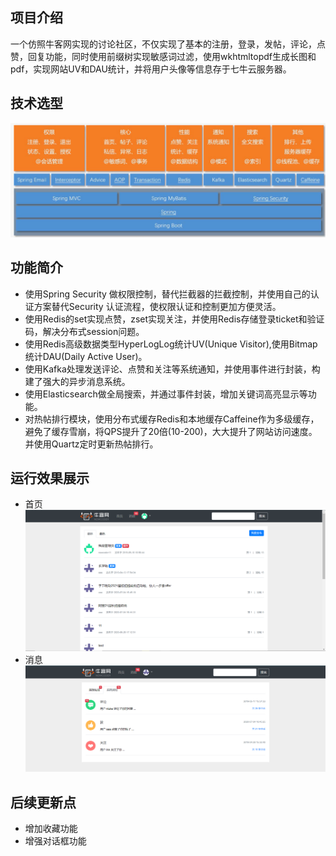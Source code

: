 ## 项目介绍
一个仿照牛客网实现的讨论社区，不仅实现了基本的注册，登录，发帖，评论，点赞，回复功能，同时使用前缀树实现敏感词过滤，使用wkhtmltopdf生成长图和pdf，实现网站UV和DAU统计，并将用户头像等信息存于七牛云服务器。

## 技术选型
![](.images/arc.png)

## 功能简介
* 使用Spring Security 做权限控制，替代拦截器的拦截控制，并使用自己的认证方案替代Security 认证流程，使权限认证和控制更加方便灵活。
* 使用Redis的set实现点赞，zset实现关注，并使用Redis存储登录ticket和验证码，解决分布式session问题。 
* 使用Redis高级数据类型HyperLogLog统计UV(Unique Visitor),使用Bitmap统计DAU(Daily Active User)。
* 使用Kafka处理发送评论、点赞和关注等系统通知，并使用事件进行封装，构建了强大的异步消息系统。 
* 使用Elasticsearch做全局搜索，并通过事件封装，增加关键词高亮显示等功能。 
* 对热帖排行模块，使用分布式缓存Redis和本地缓存Caffeine作为多级缓存，避免了缓存雪崩，将QPS提升了20倍(10-200)，大大提升了网站访问速度。并使用Quartz定时更新热帖排行。 

## 运行效果展示
* 首页
![](.images/index.png)
* 消息
![](.images/message.png)
## 后续更新点
* 增加收藏功能
* 增强对话框功能

